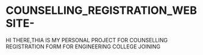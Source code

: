 # COUNSELLING_REGISTRATION_WEBSITE-
HI THERE,THIA IS MY PERSONAL PROJECT FOR COUNSELLING REGISTRATION FORM FOR ENGINEERING COLLEGE JOINING

